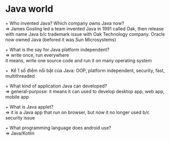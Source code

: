 # Java world
+&nbsp;Who invented Java? Which company owns Java now? <br>
=> James Gosling led a team invented Java in 1991 called Oak, then release with name Java b/c trademark issue with Oak Technology company.
Oracle now owned Java (befored it was Sun Microsystems)

+&nbsp;What is the say for Java platform independent? <br>
=> write once, run everywhere <br>
it means, write one source code and run it on many operating system

+&nbsp; Kể 1 số điểm nổi bật của Java: OOP, platform independent, security, fast, multithreaded 

+&nbsp;What kind of application Java can developed? <br>
=> general-purpose: it means it can used to develop desktop app, web app, mobile app

+&nbsp;What is Java applet?<br>
 => it is a Java app that run on browser, but now it no longer used b/c security issue

+&nbsp;What programming language does android use? <br>
=> Java/Kotlin







